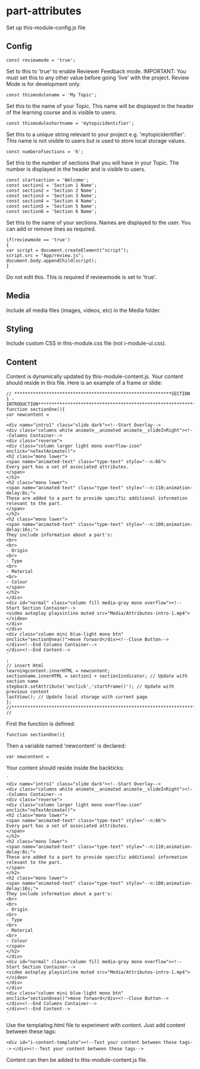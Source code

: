 # part-attributes
Set up this-module-config.js file

## Config
```
const reviewmode = 'true'; 
```
Set to this to 'true' to enable Reviewer Feedback mode. IMPORTANT: You must set this to any other value before going 'live' with the project. Review Mode is for development only.

```
const thismodulename = 'My Topic';
```
Set this to the name of your Topic. This name will be displayed in the header of the learning course and is visible to users.

```
const thismoduleshortname = 'mytopicidentifier';
```
Set this to a unique string relevant to your project e.g. 'mytopicidentifier'. This name is not visible to users but is used to store local storage values.

```
const numberofsections = '6';
```
Set this to the number of sections that you will have in your Topic. The number is displayed in the header and is visible to users.

```
const startsection = 'Welcome';
const section1 = 'Section 1 Name';
const section2 = 'Section 2 Name';
const section3 = 'Section 3 Name';
const section4 = 'Section 4 Name';
const section5 = 'Section 5 Name';
const section6 = 'Section 6 Name';
```
Set this to the name of your sections. Names are displayed to the user. You can add or remove lines as required.

```
if(reviewmode == 'true')
{
var script = document.createElement("script");
script.src = "App/review.js"; 
document.body.appendChild(script);
}
```
Do not edit this. This is required if reviewmode is set to 'true'.

## Media

Include all media files (images, videos, etc) in the Media folder.

## Styling

Include custom CSS in this-module.css file (not i-module-ui.css).

## Content

Content is dynamically updated by this-module-content.js. Your content should reside in this file.
Here is an example of a frame or slide:

```
// ***********************************************************SECTION 1 - INTRODUCTION******************************************************************************************
function sectionOne(){
var newcontent =
`
<div name="intro1" class="slide dark"><!--Start Overlay-->
<div class="columns white animate__animated animate__slideInRight"><!--Columns Container-->
<div class="reverse">
<div class="column larger light mono overflow-icon" onclick="noTextAnimate()">
<h2 class="mono lower">
<span name="animated-text" class="type-text" style="--n:66">
Every part has a set of associated attributes.
</span>
</h2>
<h2 class="mono lower">
<span name="animated-text" class="type-text" style="--n:110;animation-delay:8s;">
These are added to a part to provide specific additional information relevant to the part.
</span>
</h2>
<h2 class="mono lower">
<span name="animated-text" class="type-text" style="--n:100;animation-delay:16s;">
They include information about a part's:
<br>
<br>
- Origin
<br>
- Type
<br>
- Material
<br>
- Colour
</span>
</h2>
</div>
<div id="normal" class="column fill media-gray mono overflow"><!--Start Section Container-->
<video autoplay playsinline muted src="Media/Attributes-intro-1.mp4"></video>
</div>
</div>
<div class="column mini blue-light mono btn" onclick="sectionOnea()">move forward</div><!--Close Button-->
</div><!--End Columns Container-->
</div><!--End Content-->
`
;
// insert Html
learningcontent.innerHTML = newcontent;
sectionname.innerHTML = section1 + section1indicator; // Update with section name
stepback.setAttribute('onclick','startFrame()'); // Update with previous content
lastView(); // Update local storage with current page
};
//**********************************************************************************************************************************************************
//
```

First the function is defined:

```
function sectionOne(){
```

Then a variable named 'newcontent' is declared:

```
var newcontent =
```

Your content should reside inside the backticks:

```
`
<div name="intro1" class="slide dark"><!--Start Overlay-->
<div class="columns white animate__animated animate__slideInRight"><!--Columns Container-->
<div class="reverse">
<div class="column larger light mono overflow-icon" onclick="noTextAnimate()">
<h2 class="mono lower">
<span name="animated-text" class="type-text" style="--n:66">
Every part has a set of associated attributes.
</span>
</h2>
<h2 class="mono lower">
<span name="animated-text" class="type-text" style="--n:110;animation-delay:8s;">
These are added to a part to provide specific additional information relevant to the part.
</span>
</h2>
<h2 class="mono lower">
<span name="animated-text" class="type-text" style="--n:100;animation-delay:16s;">
They include information about a part's:
<br>
<br>
- Origin
<br>
- Type
<br>
- Material
<br>
- Colour
</span>
</h2>
</div>
<div id="normal" class="column fill media-gray mono overflow"><!--Start Section Container-->
<video autoplay playsinline muted src="Media/Attributes-intro-1.mp4"></video>
</div>
</div>
<div class="column mini blue-light mono btn" onclick="sectionOnea()">move forward</div><!--Close Button-->
</div><!--End Columns Container-->
</div><!--End Content-->
`
```

Use the templating.html file to experiment with content. Just add content between these tags:

`<div id="i-content-template"><!--Test your content between these tags-->`
`</div><!--Test your content between these tags-->`

Content can then be added to this-module-content.js file.
